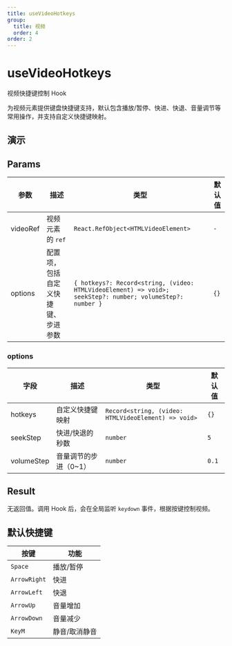 ```yaml
---
title: useVideoHotkeys
group:
  title: 视频
  order: 4
order: 2
---
```


# useVideoHotkeys

视频快捷键控制 Hook

为视频元素提供键盘快捷键支持，默认包含播放/暂停、快进、快退、音量调节等常用操作，并支持自定义快捷键映射。

## 演示

<code src="./demo" description="通过键盘快捷键控制视频播放、跳转和音量的示例。"></code>

## Params

| 参数     | 描述                               | 类型                                                                                                      | 默认值 |
| -------- | ---------------------------------- | --------------------------------------------------------------------------------------------------------- | ------ |
| videoRef | 视频元素的 `ref`                   | `React.RefObject<HTMLVideoElement>`                                                                       | `-`    |
| options  | 配置项，包括自定义快捷键、步进参数 | `{ hotkeys?: Record<string, (video: HTMLVideoElement) => void>; seekStep?: number; volumeStep?: number }` | `{}`   |

### options

| 字段       | 描述                  | 类型                                                | 默认值 |
| ---------- | --------------------- | --------------------------------------------------- | ------ |
| hotkeys    | 自定义快捷键映射      | `Record<string, (video: HTMLVideoElement) => void>` | `{}`   |
| seekStep   | 快进/快退的秒数       | `number`                                            | `5`    |
| volumeStep | 音量调节的步进（0~1） | `number`                                            | `0.1`  |

## Result

无返回值。调用 Hook 后，会在全局监听 `keydown` 事件，根据按键控制视频。

## 默认快捷键

| 按键         | 功能          |
| ------------ | ------------- |
| `Space`      | 播放/暂停     |
| `ArrowRight` | 快进          |
| `ArrowLeft`  | 快退          |
| `ArrowUp`    | 音量增加      |
| `ArrowDown`  | 音量减少      |
| `KeyM`       | 静音/取消静音 |
